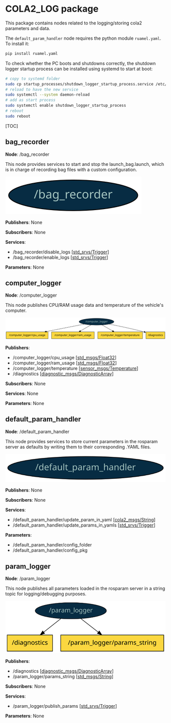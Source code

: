 # COLA2_LOG package

This package contains nodes related to the logging/storing cola2 parameters and data.

The `default_param_handler` node requires the python module `ruamel.yaml`. To install it:

```bash
pip install ruamel.yaml
```

To check whether the PC boots and shutdowns correctly, the shutdown logger startup process can be installed using systemd to start at boot:

```bash
# copy to systemd folder
sudo cp startup_processes/shutdown_logger_startup_process.service /etc/systemd/system/
# reload to have the new service
sudo systemctl --system daemon-reload
# add as start process
sudo systemctl enable shutdown_logger_startup_process
# reboot
sudo reboot
```

[TOC]

[//]: <> (bag_recorder start)

## bag_recorder

**Node**: /bag_recorder

This node provides services to start and stop the launch_bag.launch, which is in charge of recording bag files with a custom configuration.

![bag_recorder](doc/readme/bag_recorder.svg)

**Publishers**: None


**Subscribers**: None


**Services**:

* /bag_recorder/disable_logs [[std_srvs/Trigger](http://docs.ros.org/melodic/api/std_srvs/html/srv/Trigger.html)]
* /bag_recorder/enable_logs [[std_srvs/Trigger](http://docs.ros.org/melodic/api/std_srvs/html/srv/Trigger.html)]

**Parameters**: None


[//]: <> (bag_recorder end)

[//]: <> (computer_logger start)

## computer_logger

**Node**: /computer_logger

This node publishes CPU/RAM usage data and temperature of the vehicle's computer.

![computer_logger](doc/readme/computer_logger.svg)

**Publishers**:

* /computer_logger/cpu_usage [[std_msgs/Float32](http://docs.ros.org/melodic/api/std_msgs/html/msg/Float32.html)]
* /computer_logger/ram_usage [[std_msgs/Float32](http://docs.ros.org/melodic/api/std_msgs/html/msg/Float32.html)]
* /computer_logger/temperature [[sensor_msgs/Temperature](http://docs.ros.org/melodic/api/sensor_msgs/html/msg/Temperature.html)]
* /diagnostics [[diagnostic_msgs/DiagnosticArray](http://docs.ros.org/melodic/api/diagnostic_msgs/html/msg/DiagnosticArray.html)]

**Subscribers**: None


**Services**: None


**Parameters**: None


[//]: <> (computer_logger end)

[//]: <> (default_param_handler start)

## default_param_handler

**Node**: /default_param_handler

This node provides services to store current parameters in the rosparam server as defaults by writing them to their corresponding .YAML files.

![default_param_handler](doc/readme/default_param_handler.svg)

**Publishers**: None


**Subscribers**: None


**Services**:

* /default_param_handler/update_param_in_yaml [[cola2_msgs/String](http://api.iquarobotics.com/202010/api/cola2_msgs/html/srv/String.html)]
* /default_param_handler/update_params_in_yamls [[std_srvs/Trigger](http://docs.ros.org/melodic/api/std_srvs/html/srv/Trigger.html)]

**Parameters**:

* /default_param_handler/config_folder
* /default_param_handler/config_pkg

[//]: <> (default_param_handler end)

[//]: <> (param_logger start)

## param_logger

**Node**: /param_logger

This node publishes all parameters loaded in the rosparam server in a string topic for logging/debugging purposes.

![param_logger](doc/readme/param_logger.svg)

**Publishers**:

* /diagnostics [[diagnostic_msgs/DiagnosticArray](http://docs.ros.org/melodic/api/diagnostic_msgs/html/msg/DiagnosticArray.html)]
* /param_logger/params_string [[std_msgs/String](http://docs.ros.org/melodic/api/std_msgs/html/msg/String.html)]

**Subscribers**: None


**Services**:

* /param_logger/publish_params [[std_srvs/Trigger](http://docs.ros.org/melodic/api/std_srvs/html/srv/Trigger.html)]

**Parameters**: None


[//]: <> (param_logger end)
